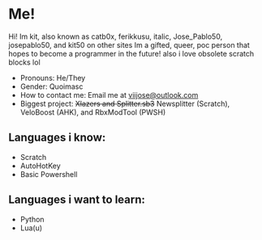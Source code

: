 # Me!
Hi! Im kit, also known as catb0x, ferikkusu, itaIic, Jose_Pablo50, josepablo50, and kit50 on other sites
Im a gifted, queer, poc person that hopes to become a programmer in the future!
also i love obsolete scratch blocks lol

- Pronouns: He/They
- Gender: Quoimasc
- How to contact me: Email me at viijose@outlook.com
- Biggest project: ~~Xlazers and Splitter.sb3~~ Newsplitter (Scratch), VeloBoost (AHK), and RbxModTool (PWSH)

## Languages i know:
- Scratch
- AutoHotKey
- Basic Powershell

## Languages i want to learn:
- Python
- Lua(u)
